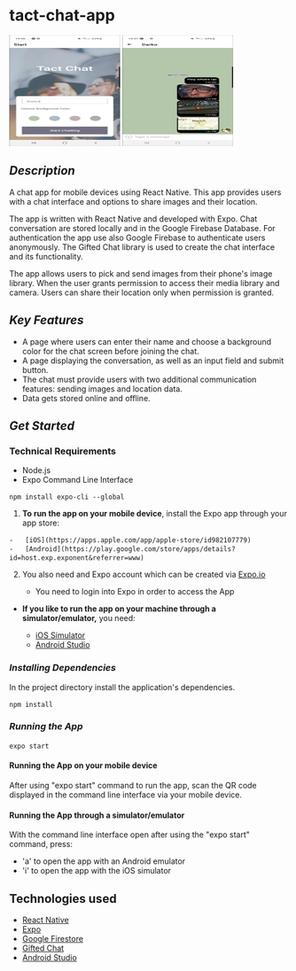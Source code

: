 # tact-chat-app
<img src="https://github.com/T-G0d3X/tact-chat-app/blob/main/assets/startScreen.jpeg" width="200" height="200" />
<img src="https://github.com/T-G0d3X/tact-chat-app/blob/main/assets/chatScreen.jpeg"  width="200" height="200" />

## *Description*

A chat app for mobile devices using React Native. This app provides users with a chat interface and options to share images and their location.

The app is written with React Native and developed with Expo. Chat conversation are stored locally and in the Google Firebase Database. For authentication the app use also Google Firebase to authenticate users anonymously. The Gifted Chat library is used to create the chat interface and its functionality.

The app allows users to pick and send images from their phone's image library. When the user grants permission to access their media library and camera. Users can share their location only when permission is granted.

## *Key Features*

-   A page where users can enter their name and choose a background color for the chat screen before joining the chat.
-   A page displaying the conversation, as well as an input field and submit button.
-   The chat must provide users with two additional communication features: sending images and location data.
-   Data gets stored online and offline.

## *Get Started*

### Technical Requirements

-   Node.js
-   Expo Command Line Interface

```
npm install expo-cli --global
```

 1.   **To run the app on your mobile device**, install the Expo app through your app store:
    
    -   [iOS](https://apps.apple.com/app/apple-store/id982107779)
    -   [Android](https://play.google.com/store/apps/details?id=host.exp.exponent&referrer=www)
 2. You also need and Expo account which can be created via 
    [Expo.io](https://expo.io/)
    
    -   You need to login into Expo in order to access the App

    
 -  **If you like to run the app on your machine through a simulator/emulator,** you need:
    
    -   [iOS Simulator](https://docs.expo.io/workflow/ios-simulator/)
    -   [Android Studio](https://docs.expo.io/workflow/android-studio-emulator/)

### *Installing Dependencies*

In the project directory install the application's dependencies.

```
npm install
```

### *Running the App*

```
expo start
```

#### Running the App on your mobile device

After using "expo start" command to run the app,  scan the QR code displayed in the command line interface via your mobile device.

#### Running the App through a simulator/emulator

With the command line interface open after using the "expo start" command, press:

-   'a' to open the app with an Android emulator
-   'i' to open the app with the iOS simulator

## Technologies used

-   [React Native](https://reactnative.dev/)
-   [Expo](https://expo.io/)
-   [Google Firestore](https://firebase.google.com/)
-   [Gifted Chat](https://github.com/FaridSafi/react-native-gifted-chat)
-   [Android Studio](https://developer.android.com/studio)
